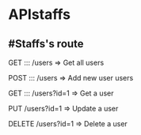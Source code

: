 # APIstaffs

#Staffs's route
-----


GET :::        /users		=>	Get all users

POST	:::       /users		=>	Add new user users

GET	 :::        /users?id=1	=>	Get a user

PUT	         /users?id=1	=>	Update a user

DELETE	     /users?id=1	=>	Delete a user
